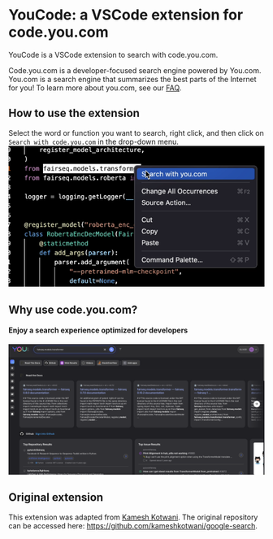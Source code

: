 # YouCode: a VSCode extension for code.you.com
YouCode is a VSCode extension to search with code.you.com. 

Code.you.com is a developer-focused search engine powered by You.com. You.com is a search engine that summarizes the best parts of the Internet for you! To learn more about you.com, see our [FAQ](https://about.you.com/hc-category/faq/).

## How to use the extension
Select the word or function you want to search, right click, and then click on `Search with code.you.com` in the drop-down menu.
![drop-down-menu](https://github.com/You-OpenSource/YouCode/blob/main/resources/dropdown.png?raw=true)

## Why use code.you.com?
#### Enjoy a search experience optimized for developers

![browser-query-results](https://github.com/You-OpenSource/YouCode/blob/main/resources/query.png?raw=true)

## Original extension
This extension was adapted from [Kamesh Kotwani](https://github.com/kameshkotwani/google-search). The original repository can be accessed here: https://github.com/kameshkotwani/google-search.

